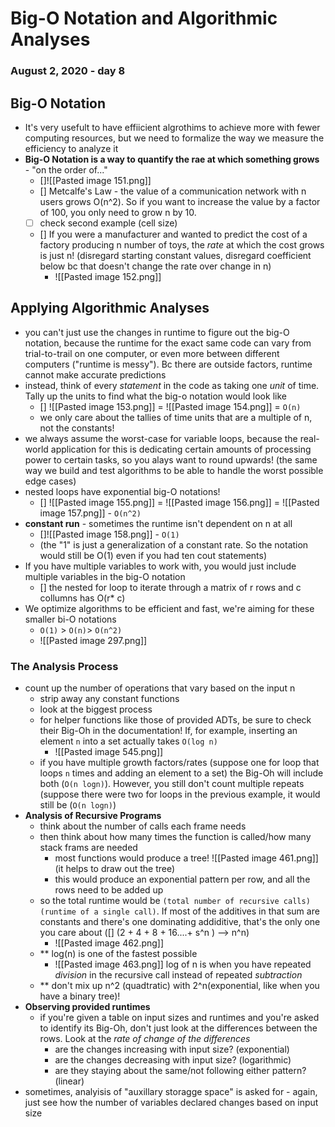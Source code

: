 # Big-O Notation and Algorithmic Analyses
### August 2, 2020 - day 8

## Big-O Notation
- It's very usefult to have effiicient algrothims to achieve more with fewer computing resources, but we need to formalize the way we measure the efficiency to analyze it
- **Big-O Notation is a way to quantify the rae at which something grows** - "on the order of..."
	- []![[Pasted image 151.png]]
	- [] Metcalfe's Law - the value of a communication network with n users grows O(n^2). So if you want to increase the value by a factor of 100, you only need to grow n by 10. 
	- [ ] check second example (cell size)
	- [] If you were a manufacturer and wanted to predict the cost of a factory producing n number of toys, the *rate* at which the cost grows is just n! (disregard starting constant values, disregard coefficient below bc that doesn't change the rate over change in n)
		- ![[Pasted image 152.png]] 

## Applying Algorithmic Analyses
- you can't just use the changes in runtime to figure out the big-O notation, because the runtime for the exact same code can vary from trial-to-trail on one computer, or even more between different computers ("runtime is messy"). Bc there are outside factors, runtime cannot make accurate predictions
- instead, think of every *statement* in the code as taking one *unit* of time. Tally up the units to find what the big-o notation would look like
	- [] ![[Pasted image 153.png]] = ![[Pasted image 154.png]] = `O(n)`
	- we only care about the tallies of time units that are a multiple of n, not the constants!
- we always assume the worst-case for variable loops, because the real-world application for this is dedicating certain amounts of processing power  to certain tasks, so you alays want to round upwards! (the same way we build and test algorithms to be able to handle the worst possible edge cases)
- nested loops have exponential big-O notations!
	- [] ![[Pasted image 155.png]] = ![[Pasted image 156.png]] = ![[Pasted image 157.png]] - `O(n^2)`
- **constant run** - sometimes the runtime isn't dependent on n at all
	- []![[Pasted image 158.png]] - `O(1)`
	- (the "1" is just a generalization of a constant rate. So the notation would still be O(1) even if you had ten cout statements)
- If you have multiple variables to work  with, you would just include multiple variables in the big-O notation
	- [] the nested for loop to iterate through a matrix of r rows and c collumns has O(r* c)
- We optimize algorithms to be efficient and fast, we're aiming for these smaller bi-O notations
	- `O(1)` > `O(n)`> `O(n^2)`
	- ![[Pasted image 297.png]]

### The Analysis Process
- count up the number of operations that vary based on the input n
	- strip away any constant functions
	- look at the biggest process
	- for helper functions like those of provided ADTs, be sure to check their Big-Oh in the documentation! If, for example, inserting an element `n` into a set actually takes `O(log n)`
		- ![[Pasted image 545.png]]
	- if you have multiple growth factors/rates (suppose one for loop that loops `n` times and adding an element to a set) the Big-Oh will include both (`O(n logn)`). However, you still don't count multiple repeats (suppose there were two for loops in the previous example, it would still be (`O(n logn)`)
- **Analysis of Recursive Programs**
	- think about the number of calls each frame needs
	- then think about how many times the function is called/how many stack frams are needed
		- most functions would produce a tree! ![[Pasted image 461.png]] (it helps to draw out the tree)
		- this would produce an exponential pattern per row, and all the rows need to be added up
	- so the total runtime would be `(total number of recursive calls)(runtime of a single call)`. If most of the additives in that sum are constants and there's one dominating addiditive, that's the only one you care about ([] (2 + 4 + 8 + 16....+ s^n ) --> n^n)
		- ![[Pasted image 462.png]] 
	- ** log(n) is one of the fastest possible
		- ![[Pasted image 463.png]] log of n is when you have repeated *division* in the recursive call instead of repeated *subtraction*
	- ** don't mix up n^2 (quadtratic) with 2^n(exponential, like when you have a binary tree)!
- **Observing provided runtimes**
	- if you're given a table on input sizes and runtimes and you're asked to identify its Big-Oh, don't just look at the differences between the rows. Look at the *rate of change of the differences*
		- are the changes increasing with input size? (exponential)
		- are the changes decreasing with input size? (logarithmic)
		- are they staying about the same/not following either pattern? (linear)
- sometimes, analyisis of "auxillary storagge space" is asked for - again, just see how the number of variables declared changes based on input size